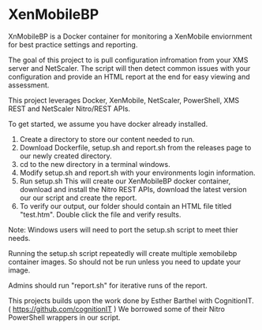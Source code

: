 # XenMobileBP
XnMobileBP is a Docker container for monitoring a XenMobile enviornment for best practice settings and reporting.  

The goal of this project to is pull configuration infromation from your XMS server and NetScaler.  The script will then detect common issues with your configuration and provide an HTML report at the end for easy viewing and assessment.  

This project leverages Docker, XenMobile, NetScaler, PowerShell, XMS REST and NetScaler Nitro/REST APIs.

To get started, we assume you have docker already installed.

1. Create a directory to store our content needed to run.  
2. Download Dockerfile, setup.sh and report.sh from the releases page to our newly created directory.
3. cd to the new directory in a terminal windows.
4. Modify setup.sh and report.sh with your environments login information.
5. Run setup.sh  This will create our XenMobileBP docker container, download and install the Nitro REST APIs, download the latest version our our script and create the report.
6. To verify our output, our folder should contain an HTML file titled "test.htm".  Double click the file and verify results.

Note:  Windows users will need to port the setup.sh script to meet thier needs.

Running the setup.sh script repeatedly will create multiple xemobilebp container images.  So should not be run unless you need to update your image.

Admins should run "report.sh" for iterative runs of the report.

This projects builds upon the work done by Esther Barthel with CognitionIT.  ( https://github.com/cognitionIT ) We borrowed some of their Nitro PowerShell wrappers in our script.  
